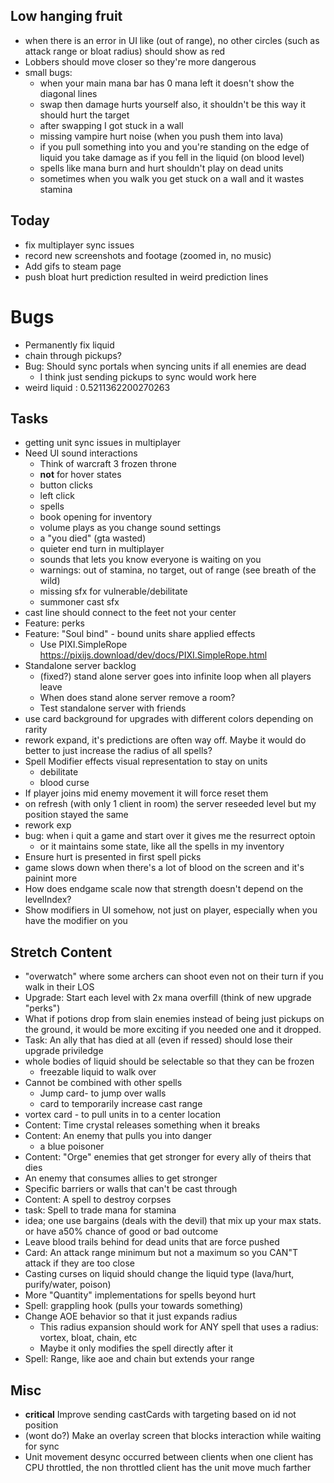 ## Low hanging fruit
- when there is an error in UI like (out of range), no other circles (such as attack range or bloat radius) should show as red
- Lobbers should move closer so they're more dangerous
- small bugs:
    - when your main mana bar has 0 mana left it doesn't show the diagonal lines
    - swap then damage hurts yourself also, it shouldn't be this way it should hurt the target
    - after swapping I got stuck in a wall
    - missing vampire hurt noise (when you push them into lava)
    - if you pull something into you and you're standing on the edge of liquid you take damage as if you fell in the liquid (on blood level)
    - spells like mana burn and hurt shouldn't play on dead units
    - sometimes when you walk you get stuck on a wall and it wastes stamina
## Today
- fix multiplayer sync issues
- record new screenshots and footage (zoomed in, no music)
- Add gifs to steam page
- push bloat hurt prediction resulted in weird prediction lines

# Bugs
- Permanently fix liquid
- chain through pickups?
- Bug: Should sync portals when syncing units if all enemies are dead
    - I think just sending pickups to sync would work here
- weird liquid : 0.5211362200270263
## Tasks
- getting unit sync issues in multiplayer
- Need UI sound interactions
    - Think of warcraft 3 frozen throne
    - **not** for hover states
    - button clicks
    - left click
    - spells
    - book opening for inventory
    - volume plays as you change sound settings
    - a "you died" (gta wasted)
    - quieter end turn in multiplayer
    - sounds that lets you know everyone is waiting on you
    - warnings: out of stamina, no target, out of range (see breath of the wild)
    - missing sfx for vulnerable/debilitate
    - summoner cast sfx
- cast line should connect to the feet not your center
- Feature: perks
- Feature: "Soul bind" - bound units share applied effects
    - Use PIXI.SimpleRope https://pixijs.download/dev/docs/PIXI.SimpleRope.html
- Standalone server backlog
    - (fixed?) stand alone server goes into infinite loop when all players leave
    - When does stand alone server remove a room?
    - Test standalone server with friends
- use card background for upgrades with different colors depending on rarity
- rework expand, it's predictions are often way off.  Maybe it would do better to just increase the radius of all spells?
- Spell Modifier effects visual representation to stay on units
    - debilitate
    - blood curse
- If player joins mid enemy movement it will force reset them
- on refresh (with only 1 client in room) the server reseeded level but my position stayed the same
- rework exp
- bug: when i quit a game and start over it gives me the resurrect optoin
    - or it maintains some state, like all the spells in my inventory
- Ensure hurt is presented in first spell picks
- game slows down when there's a lot of blood on the screen and it's painint more
- How does endgame scale now that strength doesn't depend on the levelIndex?
- Show modifiers in UI somehow, not just on player, especially when you have the modifier on you

## Stretch Content
- "overwatch" where some archers can shoot even not on their turn if you walk in their LOS
- Upgrade: Start each level with 2x mana overfill (think of new upgrade "perks")
- What if potions drop from slain enemies instead of being just pickups on the ground, it would be more exciting if you needed one and it dropped.
- Task: An ally that has died at all (even if ressed) should lose their upgrade priviledge
- whole bodies of liquid should be selectable so that they can be frozen
    - freezable liquid to walk over
- Cannot be combined with other spells
    - Jump card- to jump over walls
    - card to temporarily increase cast range
- vortex card - to pull units in to a center location
- Content: Time crystal releases something when it breaks
- Content: An enemy that pulls you into danger
    - a blue poisoner
- Content: "Orge" enemies that get stronger for every ally of theirs that dies
- An enemy that consumes allies to get stronger
- Specific barriers or walls that can't be cast through
- Content: A spell to destroy corpses
- task: Spell to trade mana for stamina
- idea; one use bargains (deals with the devil) that mix up your max stats.  or have a50% chance of good or bad outcome
- Leave blood trails behind for dead units that are force pushed
- Card: An attack range minimum but not a maximum so you CAN"T attack if they are too close
- Casting curses on liquid should change the liquid type (lava/hurt, purify/water, poison)
- More "Quantity" implementations for spells beyond hurt
- Spell: grappling hook (pulls your towards something)
- Change AOE behavior so that it just expands radius
    - This radius expansion should work for ANY spell that uses a radius: vortex, bloat, chain, etc
    - Maybe it only modifies the spell directly after it
- Spell: Range, like aoe and chain but extends your range


## Misc
- **critical** Improve sending castCards with targeting based on id not position
- (wont do?) Make an overlay screen that blocks interaction while waiting for sync
- Unit movement desync occurred between clients when one client has CPU throttled, the non throttled client has the unit move much farther